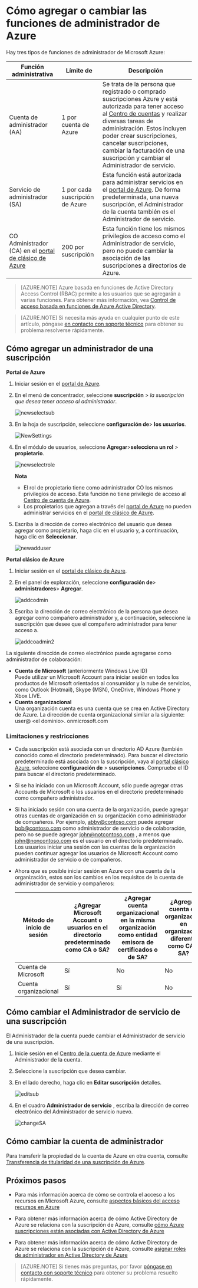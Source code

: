 <properties
    pageTitle="Cómo agregar o cambiar las funciones de administrador de Azure | Microsoft Azure"
    description="Describe cómo agregar o cambiar el Administrador de compañeros de Azure, Administrador de servicio y Administrador de cuenta"
    services=""
    documentationCenter=""
    authors="genlin"
    manager="mbaldwin"
    editor=""
    tags="billing"/>

<tags
    ms.service="billing"
    ms.workload="na"
    ms.tgt_pltfrm="na"
    ms.devlang="na"
    ms.topic="article"
    ms.date="08/17/2016"
    ms.author="genli"/>

# <a name="how-to-add-or-change-azure-administrator-roles"></a>Cómo agregar o cambiar las funciones de administrador de Azure

Hay tres tipos de funciones de administrador de Microsoft Azure:

| Función administrativa   | Límite de  | Descripción
| ------------- | ------------- |---------------|
|Cuenta de administrador (AA)  | 1 por cuenta de Azure  |Se trata de la persona que registrado o comprado suscripciones Azure y está autorizada para tener acceso al [Centro de cuentas](https://account.windowsazure.com/Home/Index) y realizar diversas tareas de administración. Estos incluyen poder crear suscripciones, cancelar suscripciones, cambiar la facturación de una suscripción y cambiar el Administrador de servicio.
| Servicio de administrador (SA) | 1 por cada suscripción de Azure  |Esta función está autorizada para administrar servicios en el [portal de Azure](https://portal.azure.com). De forma predeterminada, una nueva suscripción, el Administrador de la cuenta también es el Administrador de servicio.|
|CO Administrador (CA) en el [portal de clásico de Azure](https://manage.windowsazure.com)|200 por suscripción| Esta función tiene los mismos privilegios de acceso como el Administrador de servicio, pero no puede cambiar la asociación de las suscripciones a directorios de Azure. |

> [AZURE.NOTE] Azure basada en funciones de Active Directory Access Control (RBAC) permite a los usuarios que se agregarán a varias funciones. Para obtener más información, vea [Control de acceso basada en funciones de Azure Active Directory](./active-directory/role-based-access-control-configure.md).

> [AZURE.NOTE] Si necesita más ayuda en cualquier punto de este artículo, póngase [en contacto con soporte técnico](https://portal.azure.com/?#blade/Microsoft_Azure_Support/HelpAndSupportBlade) para obtener su problema resolverse rápidamente.

## <a name="how-to-add-an-admin-for-a-subscription"></a>Cómo agregar un administrador de una suscripción

**Portal de Azure**

1. Iniciar sesión en el [portal de Azure](https://portal.azure.com).

2. En el menú de concentrador, seleccione **suscripción** > *la suscripción que desea tener acceso al administrador*.

    ![newselectsub](./media/billing-add-change-azure-subscription-administrator/newselectsub.png)

3. En la hoja de suscripción, seleccione **configuración de**> **los usuarios**.

    ![NewSettings](./media/billing-add-change-azure-subscription-administrator/newsettings.png)
4. En el módulo de usuarios, seleccione **Agregar**>**selecciona un rol** > **propietario**.

    ![newselectrole](./media/billing-add-change-azure-subscription-administrator/newselectrole.png)

    **Nota**
    - El rol de propietario tiene como administrador CO los mismos privilegios de acceso. Esta función no tiene privilegio de acceso al [Centro de cuenta de Azure](https://account.windowsazure.com/subscriptions).
    - Los propietarios que agregan a través del [portal de Azure](https://portal.azure.com) no pueden administrar servicios en el [portal de clásico de Azure](https://manage.windowsazure.com).  

5. Escriba la dirección de correo electrónico del usuario que desea agregar como propietario, haga clic en el usuario y, a continuación, haga clic en **Seleccionar**.

    ![newadduser](./media/billing-add-change-azure-subscription-administrator/newadduser.png)

**Portal clásico de Azure**

1. Iniciar sesión en el [portal de clásico de Azure](https://manage.windowsazure.com/).

2. En el panel de exploración, seleccione **configuración de**> **administradores**> **Agregar**. </br>

    ![addcodmin](./media/billing-add-change-azure-subscription-administrator/addcoadmin.png)

3. Escriba la dirección de correo electrónico de la persona que desea agregar como compañero administrador y, a continuación, seleccione la suscripción que desee que el compañero administrador para tener acceso a.</br>

    ![addcoadmin2](./media/billing-add-change-azure-subscription-administrator/addcoadmin2.png)</br>

La siguiente dirección de correo electrónico puede agregarse como administrador de colaboración:

* **Cuenta de Microsoft** (anteriormente Windows Live ID) </br>
 Puede utilizar un Microsoft Account para iniciar sesión en todos los productos de Microsoft orientados al consumidor y la nube de servicios, como Outlook (Hotmail), Skype (MSN), OneDrive, Windows Phone y Xbox LIVE.
* **Cuenta organizacional**</br>
 Una organización cuenta es una cuenta que se crea en Active Directory de Azure. La dirección de cuenta organizacional similar a la siguiente: user@ &lt;el dominio&gt;. onmicrosoft.com

### <a name="limitations-and-restrictions"></a>Limitaciones y restricciones

 * Cada suscripción está asociada con un directorio AD Azure (también conocido como el directorio predeterminado). Para buscar el directorio predeterminado está asociada con la suscripción, vaya al [portal clásico Azure](https://manage.windowsazure.com/), seleccione **configuración de** > **suscripciones**. Compruebe el ID para buscar el directorio predeterminado.

 * Si se ha iniciado con un Microsoft Account, sólo puede agregar otras Accounts de Microsoft o los usuarios en el directorio predeterminado como compañero administrador.

 * Si ha iniciado sesión con una cuenta de la organización, puede agregar otras cuentas de organización en su organización como administrador de compañeros. Por ejemplo, abby@contoso.com puede agregar bob@contoso.com como administrador de servicio o de colaboración, pero no se puede agregar john@notcontoso.com , a menos que john@noncontoso.com es el usuario en el directorio predeterminado. Los usuarios iniciar una sesión con las cuentas de la organización pueden continuar agregar los usuarios de Microsoft Account como administrador de servicio o de compañeros.

 * Ahora que es posible iniciar sesión en Azure con una cuenta de la organización, estos son los cambios en los requisitos de la cuenta de administrador de servicio y compañeros:

    Método de inicio de sesión| ¿Agregar Microsoft Account o usuarios en el directorio predeterminado como CA o SA?  |¿Agregar cuenta organizacional en la misma organización como entidad emisora de certificados o de SA? |¿Agregar cuenta de organización en organización diferente como CA o SA?
    ------------- | ------------- |---------------|---------------
    Cuenta de Microsoft |Sí|No|No
    Cuenta organizacional|Sí|Sí|No

## <a name="how-to-change-service-administrator-for-a-subscription"></a>Cómo cambiar el Administrador de servicio de una suscripción

El Administrador de la cuenta puede cambiar el Administrador de servicio de una suscripción.

1. Inicie sesión en el [Centro de la cuenta de Azure](https://account.windowsazure.com/subscriptions) mediante el Administrador de la cuenta.

2. Seleccione la suscripción que desea cambiar.

3. En el lado derecho, haga clic en **Editar suscripción** detalles. </br>

    ![editsub](./media/billing-add-change-azure-subscription-administrator/editsub.png)

4. En el cuadro **Administrador de servicio** , escriba la dirección de correo electrónico del Administrador de servicio nuevo. </br>

    ![changeSA](./media/billing-add-change-azure-subscription-administrator/changeSA.png)

## <a name="how-to-change-the-account-administrator"></a>Cómo cambiar la cuenta de administrador

Para transferir la propiedad de la cuenta de Azure en otra cuenta, consulte [Transferencia de titularidad de una suscripción de Azure](billing-subscription-transfer.md).

## <a name="next-steps"></a>Próximos pasos

* Para más información acerca de cómo se controla el acceso a los recursos en Microsoft Azure, consulte [aspectos básicos del acceso recursos en Azure](./active-directory/active-directory-understanding-resource-access.md)

* Para obtener más información acerca de cómo Active Directory de Azure se relaciona con la suscripción de Azure, consulte [cómo Azure suscripciones están asociadas con Active Directory de Azure](./active-directory/active-directory-how-subscriptions-associated-directory.md)

* Para obtener más información acerca de cómo Active Directory de Azure se relaciona con la suscripción de Azure, consulte [asignar roles de administrador en Active Directory de Azure](./active-directory/active-directory-assign-admin-roles.md)

> [AZURE.NOTE] Si tienes más preguntas, por favor [póngase en contacto con soporte técnico](https://portal.azure.com/?#blade/Microsoft_Azure_Support/HelpAndSupportBlade) para obtener su problema resuelto rápidamente.
